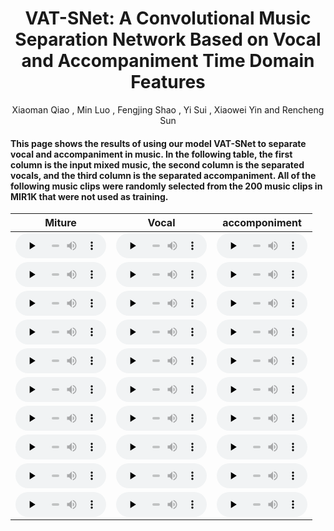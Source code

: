 # <center> VAT-SNet: A Convolutional Music Separation Network Based on Vocal and Accompaniment Time Domain Features</center>

<center> Xiaoman Qiao , Min Luo , Fengjing Shao , Yi Sui , Xiaowei Yin and Rencheng Sun </center> 

#### This page shows the results of using our model VAT-SNet to separate vocal and accompaniment in music. In the following table, the first column is the input mixed music, the second column is the separated vocals, and the third column is the separated accompaniment. All of the following music clips were randomly selected from the 200 music clips in MIR1K that were not used as training. 




|                 Miture                         |                  Vocal               |                accomponiment                          |
|:---------------------------------------------------------------------------------------------------------------------------------------------:|:---------------------------------------------------------------------------------------------------------------------------------------------:|:---------------------------------------------------------------------------------------------------------------------------------------------:|
| <audio id="audio" controls="" preload="none" style="width: 145px; height: 40px"><source id="mp3" src="./files/amy_3_03G/amy_3_03G.wav"></audio> | <audio id="audio" controls="" preload="none" style="width: 145px; height: 40px"><source id="mp3" src="./files/amy_3_03G/spk1.wav"></audio> | <audio id="audio" controls="" preload="none" style="width: 145px; height: 40px"><source id="mp3" src="./files/amy_3_03G/spk2.wav"></audio> |
| <audio id="audio" controls="" preload="none" style="width: 145px; height: 40px"><source id="mp3" src="./files/amy_4_03G/amy_4_03G.wav"></audio> | <audio id="audio" controls="" preload="none" style="width: 145px; height: 40px"><source id="mp3" src="./files/amy_4_03G/spk1.wav"></audio> | <audio id="audio" controls="" preload="none" style="width: 145px; height: 40px"><source id="mp3" src="./files/amy_4_03G/spk2.wav"></audio> |
| <audio id="audio" controls="" preload="none" style="width: 145px; height: 40px"><source id="mp3" src="./files/amy_10_03G/amy_10_03G.wav"></audio> | <audio id="audio" controls="" preload="none" style="width: 145px; height: 40px"><source id="mp3" src="./files/amy_10_03G/spk1.wav"></audio> | <audio id="audio" controls="" preload="none" style="width: 145px; height: 40px"><source id="mp3" src="./files/amy_10_03G/spk2.wav"></audio> |
| <audio id="audio" controls="" preload="none" style="width: 145px; height: 40px"><source id="mp3" src="./files/amy_11_07G/amy_11_07G.wav"></audio> | <audio id="audio" controls="" preload="none" style="width: 145px; height: 40px"><source id="mp3" src="./files/amy_11_07G/spk1.wav"></audio> | <audio id="audio" controls="" preload="none" style="width: 145px; height: 40px"><source id="mp3" src="./files/amy_11_07G/spk2.wav"></audio> |
| <audio id="audio" controls="" preload="none" style="width: 145px; height: 40px"><source id="mp3" src="./files/amy_12_05G/amy_12_05G.wav"></audio> | <audio id="audio" controls="" preload="none" style="width: 145px; height: 40px"><source id="mp3" src="./files/amy_12_05G/spk1.wav"></audio> | <audio id="audio" controls="" preload="none" style="width: 145px; height: 40px"><source id="mp3" src="./files/amy_12_05G/spk2.wav"></audio> |
| <audio id="audio" controls="" preload="none" style="width: 145px; height: 40px"><source id="mp3" src="./files/amy_14_05G/amy_14_05G.wav"></audio> | <audio id="audio" controls="" preload="none" style="width: 145px; height: 40px"><source id="mp3" src="./files/amy_14_05G/spk1.wav"></audio> | <audio id="audio" controls="" preload="none" style="width: 145px; height: 40px"><source id="mp3" src="./files/amy_14_05G/spk2.wav"></audio> |
| <audio id="audio" controls="" preload="none" style="width: 145px; height: 40px"><source id="mp3" src="./files/amy_15_11G/amy_15_11G.wav"></audio> | <audio id="audio" controls="" preload="none" style="width: 145px; height: 40px"><source id="mp3" src="./files/amy_15_11G/spk1.wav"></audio> | <audio id="audio" controls="" preload="none" style="width: 145px; height: 40px"><source id="mp3" src="./files/amy_15_11G/spk2.wav"></audio> |
| <audio id="audio" controls="" preload="none" style="width: 145px; height: 40px"><source id="mp3" src="./files/amy_15_13G/amy_15_13G.wav"></audio> | <audio id="audio" controls="" preload="none" style="width: 145px; height: 40px"><source id="mp3" src="./files/amy_15_13G/spk1.wav"></audio> | <audio id="audio" controls="" preload="none" style="width: 145px; height: 40px"><source id="mp3" src="./files/amy_15_13G/spk2.wav"></audio> |
| <audio id="audio" controls="" preload="none" style="width: 145px; height: 40px"><source id="mp3" src="./files/amy_16_01G/amy_16_01G.wav"></audio> | <audio id="audio" controls="" preload="none" style="width: 145px; height: 40px"><source id="mp3" src="./files/amy_16_01G/spk1.wav"></audio> | <audio id="audio" controls="" preload="none" style="width: 145px; height: 40px"><source id="mp3" src="./files/amy_16_01G/spk2.wav"></audio> |
| <audio id="audio" controls="" preload="none" style="width: 145px; height: 40px"><source id="mp3" src="./files/abjones_1_01_4s/abjones_1_01_4s.wav"></audio> | <audio id="audio" controls="" preload="none" style="width: 145px; height: 40px"><source id="mp3" src="./files/abjones_1_01_4s/spk1.wav"></audio> | <audio id="audio" controls="" preload="none" style="width: 145px; height: 40px"><source id="mp3" src="./files/abjones_1_01_4s/spk2.wav"></audio> |



